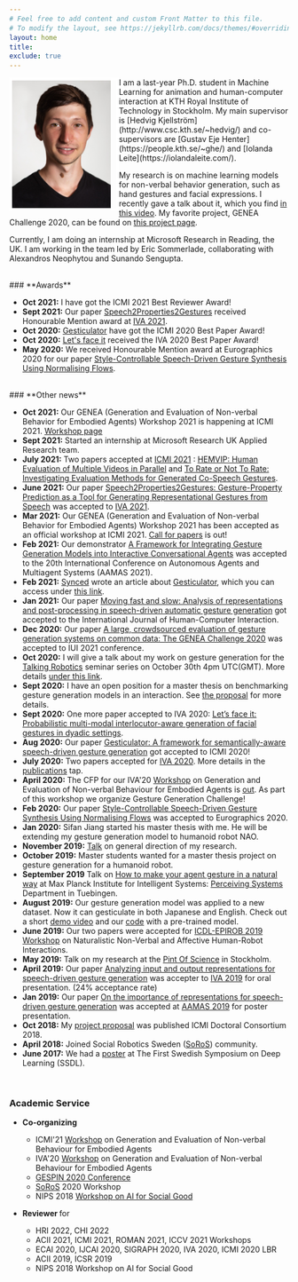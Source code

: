 ```yaml
---
# Feel free to add content and custom Front Matter to this file.
# To modify the layout, see https://jekyllrb.com/docs/themes/#overriding-theme-defaults
layout: home
title: 
exclude: true
---
```



<link href="https://stackpath.bootstrapcdn.com/bootstrap/4.5.2/css/bootstrap.min.css" rel="stylesheet" integrity="sha512-MoRNloxbStBcD8z3M/2BmnT+rg4IsMxPkXaGh2zD6LGNNFE80W3onsAhRcMAMrSoyWL9xD7Ert0men7vR8LUZg==" crossorigin="anonymous">
<link rel="stylesheet" href="https://cdnjs.cloudflare.com/ajax/libs/mdbootstrap/4.19.1/css/mdb.min.css" integrity="sha512-RO38pBRxYH3SoOprtPTD86JFOclM51/XTIdEPh5j8sj4tp8jmQIx26twG52UaLi//hQldfrh7e51WzP9wuP32Q==" crossorigin="anonymous" />
<!-- Fonts & Icons -->
<link rel="stylesheet" href="https://cdnjs.cloudflare.com/ajax/libs/font-awesome/5.14.0/css/all.min.css"  integrity="sha512-1PKOgIY59xJ8Co8+NE6FZ+LOAZKjy+KY8iq0G4B3CyeY6wYHN3yt9PW0XpSriVlkMXe40PTKnXrLnZ9+fkDaog==" crossorigin="anonymous">


<img style="float: left; border: 5px solid white; padding-right: 10px;" src="assets/Prof_pic.jpg" height="230" alt="portrait">
I am a last-year Ph.D. student in Machine Learning for animation and human-computer interaction at KTH Royal Institute of Technology in Stockholm. My main supervisor is [Hedvig Kjellström](http://www.csc.kth.se/~hedvig/) and co-supervisors are [Gustav Eje Henter](https://people.kth.se/~ghe/) and [Iolanda Leite](https://iolandaleite.com/).

My research is on machine learning models for non-verbal behavior generation, such as hand gestures and facial expressions. I recently gave a talk about it, which you find [in this video](https://youtu.be/JeMwtr8pxcc). My favorite project, GENEA Challenge 2020, can be found on [this project page](https://svito-zar.github.io/GENEAchallenge2020/).

Currently, I am doing an internship at Microsoft Research in Reading, the UK. I am working in the team led by Eric Sommerlade, collaborating with Alexandros Neophytou and Sunando Sengupta.



<br>
### **Awards**

* <strong>Oct 2021:</strong> I have got the ICMI 2021 Best Reviewer Award!
* <strong>Sept 2021:</strong> Our paper [Speech2Properties2Gestures](https://dl.acm.org/doi/pdf/10.1145/3472306.3478333) received Honourable Mention award at [IVA 2021](https://sites.google.com/view/iva2021/).
* <strong>Oct 2020:</strong> [Gesticulator](https://svito-zar.github.io/gesticulator/) have got the ICMI 2020 Best Paper Award!
* <strong>Oct 2020:</strong> [Let's face it](https://jonepatr.github.io/lets_face_it/) received the IVA 2020 Best Paper Award!
* <strong>May 2020:</strong> We received Honourable Mention award at Eurographics 2020 for our paper [Style-Controllable Speech-Driven Gesture Synthesis Using Normalising Flows](https://diglib.eg.org/handle/10.1111/cgf13946).

<br>
### **Other news**

* <strong>Oct 2021:</strong> Our GENEA (Generation and Evaluation of Non-verbal Behavior for Embodied Agents) Workshop 2021 is happening at ICMI 2021. [Workshop page](https://genea-workshop.github.io/2021/)
* <strong>Sept 2021:</strong> Started an internship at Microsoft Research UK Applied Research team.
* <strong>July 2021:</strong> Two papers accepted at [ICMI 2021](https://icmi.acm.org/2021/) : [HEMVIP: Human Evaluation of Multiple Videos in Parallel](https://arxiv.org/abs/2101.11898) and [To Rate or Not To Rate: Investigating Evaluation Methods for Generated Co-Speech Gestures](https://arxiv.org/abs/2108.05709).
* <strong>June 2021:</strong> Our paper [Speech2Properties2Gestures: Gesture-Property Prediction as a Tool for Generating Representational Gestures from Speech](https://dl.acm.org/doi/pdf/10.1145/3472306.3478333) was accepted to [IVA 2021](https://sites.google.com/view/iva2021/).
* <strong>Mar 2021:</strong> Our GENEA (Generation and Evaluation of Non-verbal Behavior for Embodied Agents) Workshop 2021 has been accepted as an official workshop at ICMI 2021. [Call for papers](https://genea-workshop.github.io/2021/#call-for-papers) is out!
* <strong>Feb 2021:</strong> Our demonstrator [A Framework for Integrating Gesture Generation Models into Interactive Conversational Agents](http://www.ifaamas.org/Proceedings/aamas2021/pdfs/p1779.pdf) was accepted to the 20th International Conference on Autonomous Agents and Multiagent Systems (AAMAS 2021).
* <strong>Feb 2021:</strong> [Synced](https://syncedreview.com/) wrote an article about [Gesticulator](https://svito-zar.github.io/gesticulator/), which you can access under [this link](https://syncedreview.com/2021/02/10/icmi-2020-best-paper-gesticulator-a-framework-for-semantically-aware-speech-driven-gesture-generation/).
* <strong>Jan 2021:</strong> Our paper [Moving fast and slow: Analysis of representations and post-processing in speech-driven automatic gesture generation](https://www.tandfonline.com/doi/full/10.1080/10447318.2021.1883883) got accepted to the International Journal of Human-Computer Interaction.
* <strong>Dec 2020:</strong> Our paper [A large, crowdsourced evaluation of gesture generation systems on common data: The GENEA Challenge 2020](https://dl.acm.org/doi/10.1145/3397481.3450692) was accepted to IUI 2021 conference.
* <strong>Oct 2020:</strong> I will give a talk about my work on gesture generation for the [Talking Robotics](https://talking-robotics.github.io) seminar series on October 30th 4pm UTC(GMT). More details [under this link](https://talking-robotics.github.io/session_details/taras.html).
* <strong>Sept 2020:</strong> I have an open position for a master thesis on benchmarking gesture generation models in an interaction. See [the proposal](https://www.kth.se/profile/tarask/page/master-thesis-proposal) for more details.
* <strong>Sept 2020:</strong> One more paper accepted to IVA 2020: [Let’s face it: Probabilistic multi-modal interlocutor-aware generation of facial gestures in dyadic settings](https://arxiv.org/abs/2006.09888).
* <strong>Aug 2020:</strong> Our paper [Gesticulator: A framework for semantically-aware speech-driven gesture generation](https://arxiv.org/abs/2001.09326) got accepted to ICMI 2020!
* <strong>July 2020:</strong> Two papers accepted for [IVA 2020](http://iva2020.psy.gla.ac.uk). More details in the [publications](https://svito-zar.github.io/publications/) tap.
* <strong> April 2020: </strong> The CFP for our IVA'20 [Workshop](https://genea-workshop.github.io/2020/) on Generation and Evaluation of Non-verbal Behaviour for Embodied Agents is [out](https://easychair.org/cfp/GENEA_Workshop_2020). As part of this workshop we organize Gesture Generation Challenge!
* <strong>Feb 2020:</strong> Our paper [Style-Controllable Speech-Driven Gesture Synthesis Using Normalising Flows](https://diglib.eg.org/handle/10.1111/cgf13946) was accepted to Eurographics 2020.
* <strong>Jan 2020:</strong> Sifan Jiang started his master thesis with me. He will be extending my gesture generation model to humanoid robot NAO.
* <strong>November 2019:</strong> [Talk](https://youtu.be/AS5VorjTwcg) on general direction of my research.
* <strong>October 2019:</strong> Master students wanted for a master thesis project on gesture generation for a humanoid robot.
* <strong>September 2019</strong> Talk on [How to make your agent gesture in a natural way](https://ps.is.tuebingen.mpg.de/events/how-to-make-your-agent-gesture-in-a-natural-way) at Max Planck Institute for Intelligent Systems: [Perceiving Systems](https://ps.is.tuebingen.mpg.de) Department in Tuebingen.
* <strong>August 2019:</strong> Our gesture generation model was applied to a new dataset. Now it can gesticulate in both Japanese and English. Check out a short [demo video](https://youtu.be/tQLVyTVtsSU) and our [code](https://github.com/Svito-zar/speech-driven-hand-gesture-generation-demo) with a pre-trained model.
* <strong>June 2019:</strong> Our two papers were accepted for [ICDL-EPIROB 2019 Workshop](https://nicolas-navarro-guerrero.gitlab.io/workshop-non-verbal-human-robot-interactions-icdl-epirob-2019/) on Naturalistic Non-Verbal and Affective Human-Robot Interactions.
* <strong>May 2019:</strong> Talk on my research at the [Pint Of Science](http://pintofscience.se/) in Stockholm.
* <strong>April 2019:</strong> Our paper [Analyzing input and output representations for speech-driven gesture generation](https://www.researchgate.net/publication/331645229_Analyzing_Input_and_Output_Representations_for_Speech-Driven_Gesture_Generation) was accepter to [IVA 2019](https://iva2019.sciencesconf.org/) for oral presentation. (24% acceptance rate)
* <strong>Jan 2019:</strong> Our paper [On the importance of representations for speech-driven gesture generation](http://www.ifaamas.org/Proceedings/aamas2019/pdfs/p2072.pdf) was accepted at [AAMAS 2019](http://aamas2019.encs.concordia.ca/) for poster presentation.
* <strong>Oct 2018:</strong> My [project proposal](https://www.researchgate.net/publication/328032360_Data_Driven_Non-Verbal_Behavior_Generation_for_Humanoid_Robots) was published ICMI Doctoral Consortium 2018.
* <strong>April 2018:</strong> Joined Social Robotics Sweden ([SoRoS](https://soros-community.github.io/)) community.
* <strong>June 2017:</strong> We had a [poster](https://www.csc.kth.se/~hedvig/publications/ssdl_17.pdf) at The First Swedish Symposium on Deep Learning (SSDL).

&nbsp;
&nbsp;

### **Academic Service**

* <strong> Co-organizing </strong>
    - ICMI'21 [Workshop](https://genea-workshop.github.io/2021/) on Generation and Evaluation of Non-verbal Behaviour for Embodied Agents
    - IVA'20 [Workshop](https://genea-workshop.github.io/2020/) on Generation and Evaluation of Non-verbal Behaviour for Embodied Agents
    - [GESPIN 2020 Conference](http://sprakbanken.speech.kth.se/events/gespin/)
    - [SoRoS](https://soros-community.github.io/)  2020 Workshop
    - NIPS 2018 [Workshop on AI for Social Good](https://aiforsocialgood.github.io/2018/cfp.htm)


* <strong> Reviewer </strong> for
    - HRI 2022, CHI 2022
    - ACII 2021, ICMI 2021, ROMAN 2021, ICCV 2021 Workshops
    - ECAI 2020, IJCAI 2020, SIGRAPH 2020, IVA 2020, ICMI 2020 LBR
    - ACII 2019, ICSR 2019
    - NIPS 2018 Workshop on AI for Social Good




